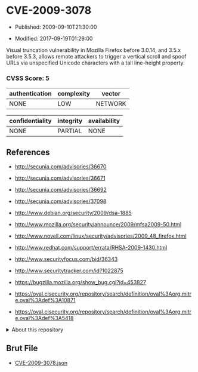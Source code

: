 # CVE-2009-3078

- Published: 2009-09-10T21:30:00

- Modified: 2017-09-19T01:29:00

Visual truncation vulnerability in Mozilla Firefox before 3.0.14, and 3.5.x before 3.5.3, allows remote attackers to trigger a vertical scroll and spoof URLs via unspecified Unicode characters with a tall line-height property.

### CVSS Score: **5**

| authentication | complexity | vector |
| --- | --- | --- |
| NONE | LOW | NETWORK |

| confidentiality | integrity | availability |
| --- | --- | --- |
| NONE | PARTIAL | NONE |

## References

* http://secunia.com/advisories/36670

* http://secunia.com/advisories/36671

* http://secunia.com/advisories/36692

* http://secunia.com/advisories/37098

* http://www.debian.org/security/2009/dsa-1885

* http://www.mozilla.org/security/announce/2009/mfsa2009-50.html

* http://www.novell.com/linux/security/advisories/2009_48_firefox.html

* http://www.redhat.com/support/errata/RHSA-2009-1430.html

* http://www.securityfocus.com/bid/36343

* http://www.securitytracker.com/id?1022875

* https://bugzilla.mozilla.org/show_bug.cgi?id=453827

* https://oval.cisecurity.org/repository/search/definition/oval%3Aorg.mitre.oval%3Adef%3A10871

* https://oval.cisecurity.org/repository/search/definition/oval%3Aorg.mitre.oval%3Adef%3A5418

<details>
<summary>About this repository</summary> 

  This repository is part of the project [Live Hack CVE](https://github.com/Live-Hack-CVE). Main website can be found [www.live-hack.org](https://www.live-hack.org) 
  
  Made by [Sn0wAlice](https://github.com/Sn0wAlice) for the people that care about security and need to have a feed of the latest CVEs. Hope you enjoy it, don't forget to star the repo and follow me on [Twitter](https://twitter.com/Sn0wAlice) and [Github](https://github.com/Sn0wAlice). And that is my [personnal website](https://www.alice-snow.me/)

  - [Home Page](https://github.com/Live-Hack-CVE)
  - [Framework](https://github.com/Live-Hack-CVE/cve-framework)
  - [CVE database](https://github.com/Live-Hack-CVE/full_database)
  - [Changelog](https://github.com/Live-Hack-CVE/Changelog)
</details>

## Brut File

* [CVE-2009-3078.json](https://raw.githubusercontent.com/Live-Hack-CVE/full_database/main/cves/2009/CVE-2009-3078.json)

